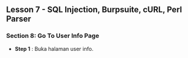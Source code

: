Lesson 7 - SQL Injection, Burpsuite, cURL, Perl Parser
-------
### Section 8: Go To User Info Page
- **Step 1** : Buka halaman user info.
                


